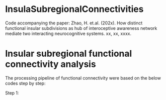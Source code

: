 # InsulaSubregionalConnectivities
Code accompanying the paper: Zhao, H. et.al. (202x). How distinct functional insular subdivisions as hub of interoceptive awareness network mediate two interacting neurocognitive systems. xx, xx, xxxx.
# Insular subregional functional connectivity analysis 
The processing pipeline of functional connectivity were based on the below codes step by step:

Step 1:
